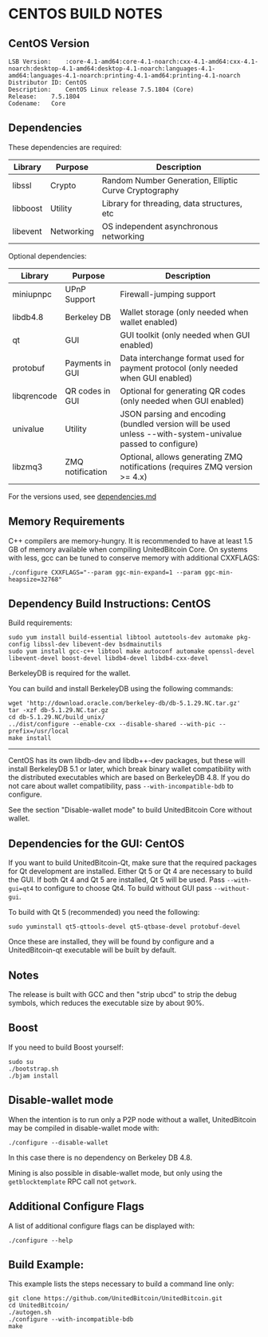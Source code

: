 CENTOS BUILD NOTES
====================

CentOS Version
---------------------

    LSB Version:	:core-4.1-amd64:core-4.1-noarch:cxx-4.1-amd64:cxx-4.1-noarch:desktop-4.1-amd64:desktop-4.1-noarch:languages-4.1-amd64:languages-4.1-noarch:printing-4.1-amd64:printing-4.1-noarch
    Distributor ID:	CentOS
    Description:	CentOS Linux release 7.5.1804 (Core) 
    Release:	7.5.1804
    Codename:	Core

Dependencies
---------------------

These dependencies are required:

 Library     | Purpose          | Description
 ------------|------------------|----------------------
 libssl      | Crypto           | Random Number Generation, Elliptic Curve Cryptography
 libboost    | Utility          | Library for threading, data structures, etc
 libevent    | Networking       | OS independent asynchronous networking

Optional dependencies:

 Library     | Purpose          | Description
 ------------|------------------|----------------------
 miniupnpc   | UPnP Support     | Firewall-jumping support
 libdb4.8    | Berkeley DB      | Wallet storage (only needed when wallet enabled)
 qt          | GUI              | GUI toolkit (only needed when GUI enabled)
 protobuf    | Payments in GUI  | Data interchange format used for payment protocol (only needed when GUI enabled)
 libqrencode | QR codes in GUI  | Optional for generating QR codes (only needed when GUI enabled)
 univalue    | Utility          | JSON parsing and encoding (bundled version will be used unless --with-system-univalue passed to configure)
 libzmq3     | ZMQ notification | Optional, allows generating ZMQ notifications (requires ZMQ version >= 4.x)

For the versions used, see [dependencies.md](dependencies.md)

Memory Requirements
--------------------

C++ compilers are memory-hungry. It is recommended to have at least 1.5 GB of
memory available when compiling UnitedBitcoin Core. On systems with less, gcc can be
tuned to conserve memory with additional CXXFLAGS:


    ./configure CXXFLAGS="--param ggc-min-expand=1 --param ggc-min-heapsize=32768"

Dependency Build Instructions: CentOS
----------------------------------------------
Build requirements:

    sudo yum install build-essential libtool autotools-dev automake pkg-config libssl-dev libevent-dev bsdmainutils
    sudo yum install gcc-c++ libtool make autoconf automake openssl-devel libevent-devel boost-devel libdb4-devel libdb4-cxx-devel

BerkeleyDB is required for the wallet.

You can build and install BerkeleyDB using the following commands:

    wget 'http://download.oracle.com/berkeley-db/db-5.1.29.NC.tar.gz'
    tar -xzf db-5.1.29.NC.tar.gz
    cd db-5.1.29.NC/build_unix/
    ../dist/configure --enable-cxx --disable-shared --with-pic --prefix=/usr/local
    make install

--------------------- 

CentOS has its own libdb-dev and libdb++-dev packages, but these will install
BerkeleyDB 5.1 or later, which break binary wallet compatibility with the distributed executables which
are based on BerkeleyDB 4.8. If you do not care about wallet compatibility,
pass `--with-incompatible-bdb` to configure.

See the section "Disable-wallet mode" to build UnitedBitcoin Core without wallet.

Dependencies for the GUI: CentOS
-----------------------------------------

If you want to build UnitedBitcoin-Qt, make sure that the required packages for Qt development
are installed. Either Qt 5 or Qt 4 are necessary to build the GUI.
If both Qt 4 and Qt 5 are installed, Qt 5 will be used. Pass `--with-gui=qt4` to configure to choose Qt4.
To build without GUI pass `--without-gui`.

To build with Qt 5 (recommended) you need the following:

    sudo yuminstall qt5-qttools-devel qt5-qtbase-devel protobuf-devel

Once these are installed, they will be found by configure and a UnitedBitcoin-qt executable will be
built by default.

Notes
-----
The release is built with GCC and then "strip ubcd" to strip the debug
symbols, which reduces the executable size by about 90%.

Boost
-----
If you need to build Boost yourself:

	sudo su
	./bootstrap.sh
	./bjam install

Disable-wallet mode
--------------------
When the intention is to run only a P2P node without a wallet, UnitedBitcoin may be compiled in
disable-wallet mode with:

    ./configure --disable-wallet

In this case there is no dependency on Berkeley DB 4.8.

Mining is also possible in disable-wallet mode, but only using the `getblocktemplate` RPC
call not `getwork`.

Additional Configure Flags
--------------------------
A list of additional configure flags can be displayed with:

    ./configure --help


Build Example:
-----------------------------------
This example lists the steps necessary to build a command line only:

    git clone https://github.com/UnitedBitcoin/UnitedBitcoin.git
    cd UnitedBitcoin/
    ./autogen.sh
    ./configure --with-incompatible-bdb
    make
